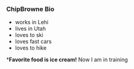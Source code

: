 ### ChipBrowne Bio

- works in Lehi
- lives in Utah
- loves to ski
- loves fast cars
- loves to hike

***Favorite food is ice cream!**
Now I am in training

